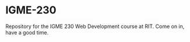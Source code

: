 # IGME-230
Repository for the IGME 230 Web Development course at RIT. Come on in, have a good time.
